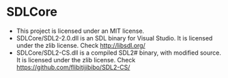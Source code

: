 # SDLCore

- This project is licensed under an MIT license.
- SDLCore/SDL2-2.0.dll is an SDL binary for Visual Studio. It is licensed under the zlib license. Check http://libsdl.org/
- SDLCore/SDL2-CS.dll is a compiled SDL2# binary, with modified source. It is licensed under the zlib license. Check https://github.com/flibitijibibo/SDL2-CS/
